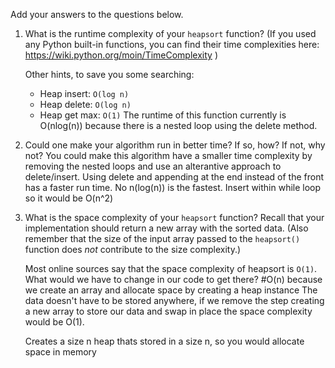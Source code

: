 Add your answers to the questions below.

1. What is the runtime complexity of your `heapsort` function? (If you used any
   Python built-in functions, you can find their time complexities here:
   https://wiki.python.org/moin/TimeComplexity )

   Other hints, to save you some searching:

   * Heap insert: `O(log n)`
   * Heap delete: `O(log n)`
   * Heap get max: `O(1)`
   The runtime of this function currently is O(nlog(n)) because there is a nested loop using the delete method. 

2. Could one make your algorithm run in better time? If so, how? If not, why
   not?
   You could make this algorithm have a smaller time complexity by removing the nested loops and use an alterantive approach to delete/insert.
   Using delete and appending at the end instead of the front has a faster run time.
   No n(log(n)) is the fastest.
   Insert within while loop so it would be O(n^2)

3. What is the space complexity of your `heapsort` function? Recall that your
   implementation should return a new array with the sorted data. (Also remember
   that the size of the input array passed to the `heapsort()` function does
   _not_ contribute to the size complexity.)

   Most online sources say that the space complexity of heapsort is `O(1)`. What
   would we have to change in our code to get there? #O(n) because we create an array and allocate space by creating a heap instance
   The data doesn't have to be stored anywhere, if we remove the step creating a new array to store our data and swap in place the space complexity would be O(1).

   Creates a size n heap thats stored in a size n, so you would allocate space in memory 